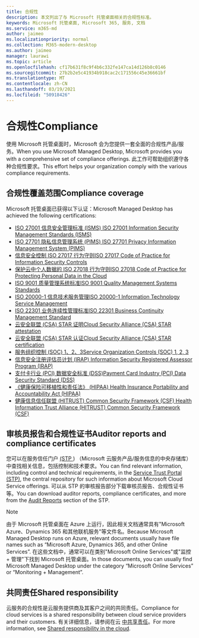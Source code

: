 ```yaml
---
title: 合规性
description: 本文列出了与 Microsoft 托管桌面相关的合规性标准。
keywords: Microsoft 托管桌面, Microsoft 365, 服务, 文档
ms.service: m365-md
author: jaimeo
ms.localizationpriority: normal
ms.collection: M365-modern-desktop
ms.author: jaimeo
manager: laurawi
ms.topic: article
ms.openlocfilehash: cf17b631f8c9f4b6c332fe147ca14d126b8c0146
ms.sourcegitcommit: 27b2b2e5c41934b918cac2c171556c45e36661bf
ms.translationtype: MT
ms.contentlocale: zh-CN
ms.lasthandoff: 03/19/2021
ms.locfileid: "50918426"
---
```

# <a name="compliance"></a><span data-ttu-id="55651-104">合规性</span><span class="sxs-lookup"><span data-stu-id="55651-104">Compliance</span></span>

<span data-ttu-id="55651-105">使用 Microsoft 托管桌面时，Microsoft 会为您提供一套全面的合规性产品/服务。</span><span class="sxs-lookup"><span data-stu-id="55651-105">When you use Microsoft Managed Desktop, Microsoft provides you with a comprehensive set of compliance offerings.</span></span> <span data-ttu-id="55651-106">此工作可帮助组织遵守各种合规性要求。</span><span class="sxs-lookup"><span data-stu-id="55651-106">This effort helps your organization comply with the various compliance requirements.</span></span>

## <a name="compliance-coverage"></a><span data-ttu-id="55651-107">合规性覆盖范围</span><span class="sxs-lookup"><span data-stu-id="55651-107">Compliance coverage</span></span>

<span data-ttu-id="55651-108">Microsoft 托管桌面已获得以下认证：</span><span class="sxs-lookup"><span data-stu-id="55651-108">Microsoft Managed Desktop has achieved the following certifications:</span></span>

- [<span data-ttu-id="55651-109">ISO 27001 信息安全管理标准 (ISMS) </span><span class="sxs-lookup"><span data-stu-id="55651-109">ISO 27001 Information Security Management Standards (ISMS)</span></span>](/compliance/regulatory/offering-ISO-27001)
- [<span data-ttu-id="55651-110">ISO 27701 隐私信息管理系统 (PIMS) </span><span class="sxs-lookup"><span data-stu-id="55651-110">ISO 27701 Privacy Information Management System (PIMS)</span></span>](/compliance/regulatory/offering-iso-27701)
- [<span data-ttu-id="55651-111">信息安全控制 ISO 27017 行为守则</span><span class="sxs-lookup"><span data-stu-id="55651-111">ISO 27017 Code of Practice for Information Security Controls</span></span>](/compliance/regulatory/offering-ISO-27017)
- [<span data-ttu-id="55651-112">保护云中个人数据的 ISO 27018 行为守则</span><span class="sxs-lookup"><span data-stu-id="55651-112">ISO 27018 Code of Practice for Protecting Personal Data in the Cloud</span></span>](/compliance/regulatory/offering-ISO-27018)
- [<span data-ttu-id="55651-113">ISO 9001 质量管理系统标准</span><span class="sxs-lookup"><span data-stu-id="55651-113">ISO 9001 Quality Management Systems Standards</span></span>](/compliance/regulatory/offering-ISO-9001)
- [<span data-ttu-id="55651-114">ISO 20000-1 信息技术服务管理</span><span class="sxs-lookup"><span data-stu-id="55651-114">ISO 20000-1 Information Technology Service Management</span></span>](/compliance/regulatory/offering-ISO-20000-1-2011)
- [<span data-ttu-id="55651-115">ISO 22301 业务连续性管理标准</span><span class="sxs-lookup"><span data-stu-id="55651-115">ISO 22301 Business Continuity Management Standard</span></span>](/compliance/regulatory/offering-ISO-22301)
- [<span data-ttu-id="55651-116">云安全联盟 (CSA) STAR 证明</span><span class="sxs-lookup"><span data-stu-id="55651-116">Cloud Security Alliance (CSA) STAR attestation</span></span>](/compliance/regulatory/offering-CSA-STAR-Attestation)
- [<span data-ttu-id="55651-117">云安全联盟 (CSA) STAR 认证</span><span class="sxs-lookup"><span data-stu-id="55651-117">Cloud Security Alliance (CSA) STAR certification</span></span>](/compliance/regulatory/offering-CSA-Star-Certification)
- [<span data-ttu-id="55651-118">服务组织控制 (SOC) 1、2、3</span><span class="sxs-lookup"><span data-stu-id="55651-118">Service Organization Controls (SOC) 1, 2, 3</span></span>](/compliance/regulatory/offering-SOC)
- [<span data-ttu-id="55651-119">信息安全注册评估员计划 (IRAP) </span><span class="sxs-lookup"><span data-stu-id="55651-119">Information Security Registered Assessor Program (IRAP)</span></span>](/compliance/regulatory/offering-ccsl-irap-australia)
- [<span data-ttu-id="55651-120">支付卡行业 (PCI) 数据安全标准 (DSS)</span><span class="sxs-lookup"><span data-stu-id="55651-120">Payment Card Industry (PCI) Data Security Standard (DSS)</span></span>](/compliance/regulatory/offering-PCI-DSS)
- [<span data-ttu-id="55651-121">《健康保险可移植性和责任法》 (HIPAA) </span><span class="sxs-lookup"><span data-stu-id="55651-121">Health Insurance Portability and Accountability Act (HIPAA)</span></span>](/compliance/regulatory/offering-hipaa-hitech)
- [<span data-ttu-id="55651-122">健康信息信任联盟 (HITRUST) Common Security Framework (CSF) </span><span class="sxs-lookup"><span data-stu-id="55651-122">Health Information Trust Alliance (HITRUST) Common Security Framework (CSF)</span></span>](/compliance/regulatory/offering-hitrust)


## <a name="auditor-reports-and-compliance-certificates"></a><span data-ttu-id="55651-123">审核员报告和合规性证书</span><span class="sxs-lookup"><span data-stu-id="55651-123">Auditor reports and compliance certificates</span></span>

<span data-ttu-id="55651-124">您可以在服务信任门户 [ (STP ](https://servicetrust.microsoft.com/)) （Microsoft 云服务产品/服务信息的中央存储库）中查找相关信息，包括控制和技术要求。</span><span class="sxs-lookup"><span data-stu-id="55651-124">You can find relevant information, including control and technical requirements, in the [Service Trust Portal (STP)](https://servicetrust.microsoft.com/), the central repository for such information about Microsoft Cloud Service offerings.</span></span> <span data-ttu-id="55651-125">可以从 STP 的审核报告部分下载审核员报告[](https://servicetrust.microsoft.com/ViewPage/MSComplianceGuide)、合规性证书等。</span><span class="sxs-lookup"><span data-stu-id="55651-125">You can download auditor reports, compliance certificates, and more from the [Audit Reports](https://servicetrust.microsoft.com/ViewPage/MSComplianceGuide) section of the STP.</span></span>

> [!NOTE]
> <span data-ttu-id="55651-126">由于 Microsoft 托管桌面在 Azure 上运行，因此相关文档通常具有"Microsoft Azure、Dynamics 365 和其他联机服务"等文件名。</span><span class="sxs-lookup"><span data-stu-id="55651-126">Because Microsoft Managed Desktop runs on Azure, relevant documents usually have file names such as “Microsoft Azure, Dynamics 365, and other Online Services”.</span></span> <span data-ttu-id="55651-127">在这些文档中，通常可以在类别"Microsoft Online Services"或"监控 + 管理"下找到 Microsoft 托管桌面。</span><span class="sxs-lookup"><span data-stu-id="55651-127">In those documents, you can usually find Microsoft Managed Desktop under the category “Microsoft Online Services” or “Monitoring + Management”.</span></span>

## <a name="shared-responsibility"></a><span data-ttu-id="55651-128">共同责任</span><span class="sxs-lookup"><span data-stu-id="55651-128">Shared responsibility</span></span>

<span data-ttu-id="55651-129">云服务的合规性是云服务提供商及其客户之间的共同责任。</span><span class="sxs-lookup"><span data-stu-id="55651-129">Compliance for cloud services is a shared responsibility between cloud service providers and their customers.</span></span> <span data-ttu-id="55651-130">有关详细信息，请参阅在云 [中共享责任](/azure/security/fundamentals/shared-responsibility)。</span><span class="sxs-lookup"><span data-stu-id="55651-130">For more information, see [Shared responsibility in the cloud](/azure/security/fundamentals/shared-responsibility).</span></span>